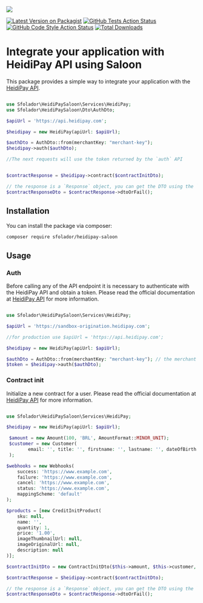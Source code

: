 <img src="https://banners.beyondco.de/HeidiPay%20-%20Saloon.png?theme=light&packageManager=composer+require&packageName=sfolador%2Fheidipay-saloon&pattern=architect&style=style_1&description=Integrate+your+application+with+HeidiPay+using+Saloon&md=1&showWatermark=1&fontSize=100px&images=shopping-cart">

[![Latest Version on Packagist](https://img.shields.io/packagist/v/sfolador/heidipay-saloon?style=flat-square)](https://packagist.org/packages/sfolador/heidipay-saloon)
[![GitHub Tests Action Status](https://img.shields.io/github/actions/workflow/status/sfolador/heidipay-saloon/run-tests.yml?branch=main&label=tests&style=flat-square)](https://github.com/sfolador/heidipay-saloon/actions?query=workflow%3Arun-tests+branch%3Amain)
[![GitHub Code Style Action Status](https://img.shields.io/github/actions/workflow/status/sfolador/heidipay-saloon/fix-php-code-style-issues.yml?branch=main&label=code%20style&style=flat-square)](https://github.com/sfolador/heidipay-saloon/actions?query=workflow%3A"Fix+PHP+code+style+issues"+branch%3Amain)
[![Total Downloads](https://img.shields.io/packagist/dt/sfolador/heidipay-saloon.svg?style=flat-square)](https://packagist.org/packages/sfolador/heidipay-saloon)

# Integrate your application with HeidiPay API using Saloon

This package provides a simple way to integrate your application with the [HeidiPay API](https://heidipay.com).


```php

use Sfolador\HeidiPaySaloon\Services\HeidiPay;
use Sfolador\HeidiPaySaloon\Dto\AuthDto;

$apiUrl = 'https://api.heidipay.com';

$heidipay = new HeidiPay(apiUrl: $apiUrl);

$authDto = AuthDto::from(merchantKey: "merchant-key");
$heidipay->auth($authDto);

//The next requests will use the token returned by the `auth` API


$contractResponse = $heidipay->contract($contractInitDto);

// the response is a `Response` object, you can get the DTO using the `dtoOrFail` method
$contractResponseDto = $contractResponse->dtoOrFail();

```

## Installation

You can install the package via composer:

```bash
composer require sfolador/heidipay-saloon
```

## Usage

### Auth

Before calling any of the API endpoint it is necessary to authenticate with the HeidiPay API and obtain a token.
Please read the official documentation at [HeidiPay API](https://heidipay.com) for more information.

```php

use Sfolador\HeidiPaySaloon\Services\HeidiPay;

$apiUrl = 'https://sandbox-origination.heidipay.com';

//for production use $apiUrl = 'https://api.heidipay.com'; 

$heidipay = new HeidiPay(apiUrl: $apiUrl);

$authDto = AuthDto::from(merchantKey: "merchant-key"); // the merchant key is provided by HeidiPay
$token = $heidipay->auth($authDto);

```

### Contract init

Initialize a new contract for a user. Please read the official documentation at [HeidiPay API](https://heidipay.com) for more information.

```php

use Sfolador\HeidiPaySaloon\Services\HeidiPay;

$heidipay = new HeidiPay(apiUrl: $apiUrl);

 $amount = new Amount(100, 'BRL', AmountFormat::MINOR_UNIT);
 $customer = new Customer(
        email: '', title: '', firstname: '', lastname: '', dateOfBirth: '', contactNumber: '', companyName: '', residence: ''
 );

$webhooks = new Webhooks(
    success: 'https://www.example.com',
    failure: 'https://www.example.com',
    cancel: 'https://www.example.com',
    status: 'https://www.example.com',
    mappingScheme: 'default'
);

$products = [new CreditInitProduct(
    sku: null,
    name: '',
    quantity: 1,
    price: '1.00',
    imageThumbnailUrl: null,
    imageOriginalUrl: null,
    description: null
)];

$contractInitDto = new ContractInitDto($this->amount, $this->customer, $this->webhooks, $this->products);

$contractResponse = $heidipay->contract($contractInitDto);

// the response is a `Response` object, you can get the DTO using the `dtoOrFail` method
$contractResponseDto = $contractResponse->dtoOrFail();

```


